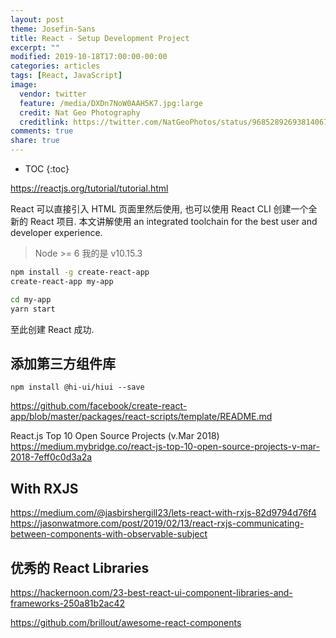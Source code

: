 ```yaml
---
layout: post
theme: Josefin-Sans
title: React - Setup Development Project
excerpt: ""
modified: 2019-10-18T17:00:00-00:00
categories: articles
tags: [React, JavaScript]
image:
  vendor: twitter
  feature: /media/DXDn7NoW0AAH5K7.jpg:large
  credit: Nat Geo Photography‏
  creditlink: https://twitter.com/NatGeoPhotos/status/968528926938140673
comments: true
share: true
---
```


* TOC
{:toc}

https://reactjs.org/tutorial/tutorial.html

React 可以直接引入 HTML 页面里然后使用, 也可以使用 React CLI 创建一个全新的 React 项目. 本文讲解使用 an integrated toolchain for the best user and developer experience.

> Node >= 6 我的是 v10.15.3

```sh
npm install -g create-react-app
create-react-app my-app

cd my-app
yarn start
```

至此创建 React 成功.

## 添加第三方组件库

`npm install @hi-ui/hiui --save`



https://github.com/facebook/create-react-app/blob/master/packages/react-scripts/template/README.md

React.js Top 10 Open Source Projects (v.Mar 2018)
https://medium.mybridge.co/react-js-top-10-open-source-projects-v-mar-2018-7eff0c0d3a2a

## With RXJS

https://medium.com/@jasbirshergill23/lets-react-with-rxjs-82d9794d76f4
https://jasonwatmore.com/post/2019/02/13/react-rxjs-communicating-between-components-with-observable-subject

## 优秀的 React Libraries

https://hackernoon.com/23-best-react-ui-component-libraries-and-frameworks-250a81b2ac42

https://github.com/brillout/awesome-react-components
